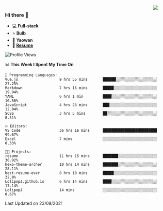 <img align="right" src="https://github-readme-stats.vercel.app/api?username=LolipopJ&show_icons=true&count_private=true&hide_title=true&include_all_commits=true&theme=vue">

### Hi there 👋

- :computer: **Full-stack**
- :star: **Bulb**
- :pill: **Yaowan**
- :milky_way: [**Resume**](https://cdn.jsdelivr.net/gh/lolipopj/resume/export/resume-en.pdf)

<!--START_SECTION:waka-->
![Profile Views](http://img.shields.io/badge/Profile%20Views-12-blue)

📊 **This Week I Spent My Time On** 

```text
💬 Programming Languages: 
Vue.js                   9 hrs 55 mins       ██████░░░░░░░░░░░░░░░░░░░   27.25% 
Markdown                 7 hrs 15 mins       █████░░░░░░░░░░░░░░░░░░░░   19.94% 
YAML                     6 hrs 1 min         ████░░░░░░░░░░░░░░░░░░░░░   16.56% 
JavaScript               4 hrs 23 mins       ███░░░░░░░░░░░░░░░░░░░░░░   12.04% 
SCSS                     3 hrs 5 mins        ██░░░░░░░░░░░░░░░░░░░░░░░   8.51%

🔥 Editors: 
VS Code                  36 hrs 16 mins      █████████████████████████   99.67% 
Excel                    7 mins              ░░░░░░░░░░░░░░░░░░░░░░░░░   0.33%

🐱‍💻 Projects: 
resume                   11 hrs 15 mins      ███████░░░░░░░░░░░░░░░░░░   30.92% 
hexo-theme-archer        10 hrs 14 mins      ███████░░░░░░░░░░░░░░░░░░   28.11% 
best-resume-ever         8 hrs 18 mins       █████░░░░░░░░░░░░░░░░░░░░   22.8% 
LolipopJ.github.io       6 hrs 14 mins       ████░░░░░░░░░░░░░░░░░░░░░   17.14% 
LolipopJ                 14 mins             ░░░░░░░░░░░░░░░░░░░░░░░░░   0.67%

```


 Last Updated on 23/08/2021
<!--END_SECTION:waka-->
